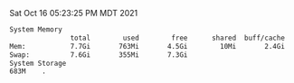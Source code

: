 Sat Oct 16 05:23:25 PM MDT 2021
```bash
System Memory
               total        used        free      shared  buff/cache   available
Mem:           7.7Gi       763Mi       4.5Gi        10Mi       2.4Gi       6.6Gi
Swap:          7.6Gi       355Mi       7.3Gi
System Storage
683M	.
```
```bash
